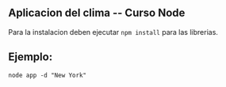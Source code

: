 ## Aplicacion del clima -- Curso Node

Para la instalacion deben ejecutar ```npm install``` para las librerias.

## Ejemplo:

```
node app -d "New York"
```